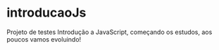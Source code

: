 # introducaoJs

Projeto de testes Introdução a JavaScript, começando os estudos, aos poucos vamos evoluindo!
